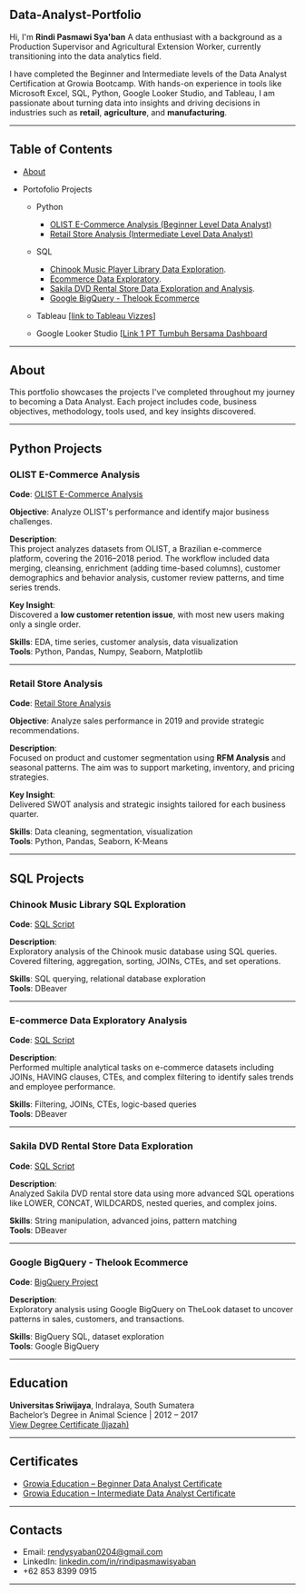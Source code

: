 Data-Analyst-Portfolio
---

Hi, I'm **Rindi Pasmawi Sya'ban** 
A data enthusiast with a background as a Production Supervisor and Agricultural Extension Worker, currently transitioning into the data analytics field.

I have completed the Beginner and Intermediate levels of the Data Analyst Certification at Growia Bootcamp. With hands-on experience in tools like Microsoft Excel, SQL, Python, Google Looker Studio, and Tableau, I am passionate about turning data into insights and driving decisions in industries such as **retail**, **agriculture**, and **manufacturing**.

---
## Table of Contents

- [About](#About)

- Portofolio Projects
  - Python
    - [OLIST E-Commerce Analysis (Beginner Level Data Analyst)](#OLIST-E-Commerce-Analysis)
    - [Retail Store Analysis (Intermediate Level Data Analyst)](#Retail-Store-Analysis)
    
  - SQL
    - [Chinook Music Player Library Data Exploration](#Chinook-Music-Library-SQL-Exploration).
    - [Ecommerce Data Exploratory](#E-commerce-Data-Exploratory-Analysis).
    - [Sakila DVD Rental Store Data Exploration and Analysis](#Sakila-DVD-Rental-Store-Data-Exploration).
    - [Google BigQuery - Thelook Ecommerce](#Google-BigQuery---Thelook-Ecommerce)
        
  - Tableau [[link to Tableau Vizzes](https://public.tableau.com/app/profile/rindi.pasmawi.syaban/vizzes)] 
 
  - Google Looker Studio
    [[Link 1 PT Tumbuh Bersama Dashboard](https://lookerstudio.google.com/u/0/reporting/d7b930fb-8142-48bc-af27-dad4cefd1178/page/oCczE) 
---

##  About

This portfolio showcases the projects I've completed throughout my journey to becoming a Data Analyst. Each project includes code, business objectives, methodology, tools used, and key insights discovered.

---
##  Python Projects

###  OLIST E-Commerce Analysis
**Code**: [OLIST E-Commerce Analysis](https://github.com/rindi-ps/Data-Analyst-Portfolio/blob/main/OLIST%20E-Commerce%20Analysis.ipynb)

**Objective**: Analyze OLIST's performance and identify major business challenges.

**Description**:  
This project analyzes datasets from OLIST, a Brazilian e-commerce platform, covering the 2016–2018 period. The workflow included data merging, cleansing, enrichment (adding time-based columns), customer demographics and behavior analysis, customer review patterns, and time series trends.

**Key Insight**:  
Discovered a **low customer retention issue**, with most new users making only a single order.

**Skills**: EDA, time series, customer analysis, data visualization  
**Tools**: Python, Pandas, Numpy, Seaborn, Matplotlib

---

### Retail Store Analysis
**Code**: [Retail Store Analysis](https://github.com/rindi-ps/Data-Analyst-Portfolio/blob/main/Retail%20Store%20Analysis.ipynb)

**Objective**: Analyze sales performance in 2019 and provide strategic recommendations.

**Description**:  
Focused on product and customer segmentation using **RFM Analysis** and seasonal patterns. The aim was to support marketing, inventory, and pricing strategies.

**Key Insight**:  
Delivered SWOT analysis and strategic insights tailored for each business quarter.

**Skills**: Data cleaning, segmentation, visualization  
**Tools**: Python, Pandas, Seaborn, K-Means

---

## SQL Projects

### Chinook Music Library SQL Exploration
**Code**: [SQL Script](https://github.com/rindi-ps/Data-Analyst-Portfolio/blob/main/Chinook%20Music%20Player%20Library%20Data%20Exploration.sql)

**Description**:  
Exploratory analysis of the Chinook music database using SQL queries. Covered filtering, aggregation, sorting, JOINs, CTEs, and set operations.

**Skills**: SQL querying, relational database exploration  
**Tools**: DBeaver

---

### E-commerce Data Exploratory Analysis
**Code**: [SQL Script](https://github.com/rindi-ps/Data-Analyst-Portfolio/blob/main/Ecommerce%20Data%20Exploratory.sql)

**Description**:  
Performed multiple analytical tasks on e-commerce datasets including JOINs, HAVING clauses, CTEs, and complex filtering to identify sales trends and employee performance.

**Skills**: Filtering, JOINs, CTEs, logic-based queries  
**Tools**: DBeaver

---

### Sakila DVD Rental Store Data Exploration
**Code**: [SQL Script](https://github.com/rindi-ps/Data-Analyst-Portfolio/blob/main/Sakila%20DVD%20Rental%20Store%20Data%20Exploration%20%26%20Analysis.sql)

**Description**:  
Analyzed Sakila DVD rental store data using more advanced SQL operations like LOWER, CONCAT, WILDCARDS, nested queries, and complex joins.

**Skills**: String manipulation, advanced joins, pattern matching  
**Tools**: DBeaver

---

### Google BigQuery - Thelook Ecommerce
**Code**: [BigQuery Project](https://console.cloud.google.com/bigquery?inv=1&invt=AbzIug&project=citric-nova-446122-q0&ws=!1m4!1m3!8m2!1s1044457182834!2s0533d4432c0c4977a20abb94e83c35dc)

**Description**:  
Exploratory analysis using Google BigQuery on TheLook dataset to uncover patterns in sales, customers, and transactions.

**Skills**: BigQuery SQL, dataset exploration  
**Tools**: Google BigQuery

---

## Education

**Universitas Sriwijaya**, Indralaya, South Sumatera  
Bachelor’s Degree in Animal Science | 2012 – 2017  
[View Degree Certificate (Ijazah)](https://drive.google.com/file/d/1Fq44nU6VfxjdV7Kvy-sh2A3HHZJTAR-W/view?usp=sharing)

---

##  Certificates

- [Growia Education – Beginner Data Analyst Certificate](https://drive.google.com/file/d/1YQudPpjy48RU07eS3D3LFDnsDD2cKDrE/view?usp=sharing)
- [Growia Education – Intermediate Data Analyst Certificate](https://drive.google.com/file/d/1ihr2_kuTRRTb0YaZdYt7b-WWWRulrMwb/view?usp=sharing)

---

##  Contacts

-  Email: rendysyaban0204@gmail.com  
-  LinkedIn: [linkedin.com/in/rindipasmawisyaban](https://www.linkedin.com/in/rindipasmawisyaban/)
-  +62 853 8399 0915

---



